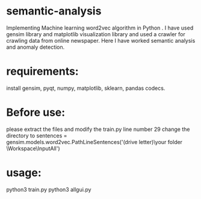 # semantic-analysis
Implementing Machine learning word2vec algorithm in Python . I have used gensim library and matplotlib visualization library and used a crawler for crawling data from online newspaper. Here I have  worked semantic analysis and anomaly detection.

# requirements:
install gensim, pyqt, numpy, matplotlib, sklearn, pandas codecs.

# Before use:
please extract the files and modify the train.py line number 29 change the directory to sentences = gensim.models.word2vec.PathLineSentences('(drive letter)\your folder \Workspace\\InputAll')

# usage:
python3 train.py
python3 allgui.py

